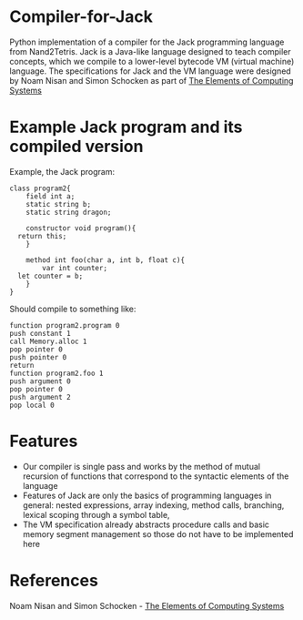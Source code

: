 # Compiler-for-Jack
Python implementation of a compiler for the Jack programming language from Nand2Tetris. Jack is a Java-like language designed to teach compiler concepts, which we compile to a lower-level 
bytecode VM (virtual machine) language. The specifications for Jack and the VM language were designed by Noam Nisan and Simon Schocken as part of [The Elements of Computing Systems](https://www.amazon.com/Elements-Computing-Systems-Building-Principles/dp/0262640686/ref=ed_oe_p)
# Example Jack program and its compiled version
Example, the Jack program:

    class program2{
        field int a;
        static string b;
        static string dragon;

        constructor void program(){
      return this;
        }

        method int foo(char a, int b, float c){
            var int counter;
      let counter = b; 
        }  
    }

Should compile to something like:

    function program2.program 0
    push constant 1
    call Memory.alloc 1
    pop pointer 0
    push pointer 0
    return
    function program2.foo 1
    push argument 0
    pop pointer 0
    push argument 2
    pop local 0

# Features
* Our compiler is single pass and works by the method of mutual recursion of functions that correspond to the syntactic elements of the language
* Features of Jack are only the basics of programming languages in general: nested expressions, array indexing, method calls, branching, lexical scoping through a symbol table,
* The VM specification already abstracts procedure calls and basic memory segment management so those do not have to be implemented here
# References
Noam Nisan and Simon Schocken - [The Elements of Computing Systems](https://www.amazon.com/Elements-Computing-Systems-Building-Principles/dp/0262640686/ref=ed_oe_p)
